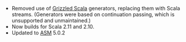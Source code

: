 * Removed use of [Grizzled Scala][] generators, replacing them with Scala
  streams. (Generators were based on continuation passing, which is
  unsupported and unmaintained.)
* Now builds for Scala 2.11 and 2.10.
* Updated to [ASM][] 5.0.2

[Grizzled Scala]: http://software.clapper.org/grizzled-scala/
[ASM]: http://asm.ow2.org/
